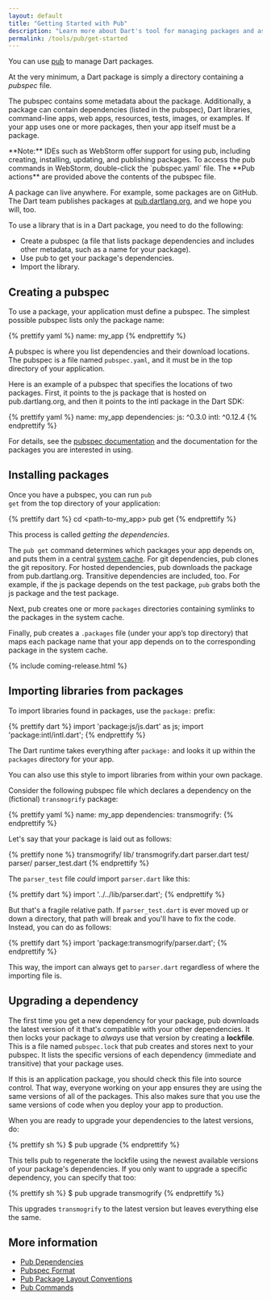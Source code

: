 ```yaml
---
layout: default
title: "Getting Started with Pub"
description: "Learn more about Dart's tool for managing packages and assets, the pub tool."
permalink: /tools/pub/get-started
---
```


You can use [pub](/tools/pub/) to manage Dart packages.

At the very minimum,
a Dart package is simply a directory containing a _pubspec_ file.

The pubspec contains some metadata about the package. Additionally,
a package can contain dependencies (listed in the pubspec),
Dart libraries, command-line apps, web apps, resources,
tests, images, or examples.
If your app uses one or more packages, then your app itself must be
a package.

<aside class="alert alert-info" markdown="1">
**Note:**
IDEs such as WebStorm offer support for using pub,
including creating, installing, updating, and publishing packages.
To access the pub commands in WebStorm, double-click the
`pubspec.yaml` file. The **Pub actions** are provided above the
contents of the pubspec file.
</aside>

A package can live anywhere. For example, some packages are on GitHub.
The Dart team publishes packages at
[pub.dartlang.org](https://pub.dartlang.org),
and we hope you will, too.

To use a library that is in a Dart package, you need to do the
following:

* Create a pubspec (a file that lists package dependencies and includes
  other metadata, such as a name for your package).
* Use pub to get your package's dependencies.
* Import the library.

## Creating a pubspec
To use a package, your application must define a pubspec.
The simplest possible pubspec lists only the package name:

{% prettify yaml %}
name: my_app
{% endprettify %}

A pubspec is where you list dependencies and their download locations.
The pubspec is a file named <code class="literal">pubspec.yaml</code>,
and it must be in the top directory of your application.

Here is an example of a pubspec that specifies the locations of
two packages. First, it points to the js package that is hosted on
pub.dartlang.org, and then it points to the intl package in the Dart
SDK:

{% prettify yaml %}
name: my_app
dependencies:
  js: ^0.3.0
  intl: ^0.12.4
{% endprettify %}

For details, see the [pubspec documentation](/tools/pub/pubspec.html)
and the documentation for the packages you are interested in using.

## Installing packages
Once you have a pubspec, you can run <code class="literal">pub
get</code> from the top directory of your application:

{% prettify dart %}
cd <path-to-my_app>
pub get
{% endprettify %}

This process is called _getting the dependencies_.

The `pub get` command determines which packages your app depends on,
and puts them in a central [system cache](/tools/pub/glossary#system-cache).
For git dependencies, pub clones the git repository.
For hosted dependencies, pub downloads the package from
pub.dartlang.org. Transitive dependencies are included, too.
For example, if the js package depends on the test package, `pub`
grabs both the js package and the test package.

Next, pub creates one or more `packages` directories containing
symlinks to the packages in the system cache.

Finally, pub creates a
<code class="literal">.packages</code> file (under your app’s top directory)
that maps each package name
that your app depends on to the corresponding package in the system cache.

{% include coming-release.html %}

## Importing libraries from packages
To import libraries found in packages, use the
<code class="literal">package:</code> prefix:

{% prettify dart %}
import 'package:js/js.dart' as js;
import 'package:intl/intl.dart';
{% endprettify %}

The Dart runtime takes everything after <code class="literal">package:</code>
and looks it up within the <code class="literal">packages</code> directory for
your app.

You can also use this style to import libraries from within your own package.

Consider the following pubspec file which declares a dependency on
the (fictional) `transmogrify` package:

{% prettify yaml %}
name: my_app
dependencies:
  transmogrify:
{% endprettify %}

Let's say that your package is laid out as follows:

{% prettify none %}
transmogrify/
  lib/
    transmogrify.dart
    parser.dart
  test/
    parser/
      parser_test.dart
{% endprettify %}

The `parser_test` file *could* import `parser.dart` like this:

{% prettify dart %}
import '../../lib/parser.dart';
{% endprettify %}

But that's a fragile relative path. If `parser_test.dart` is ever moved
up or down a directory, that path will break and you'll have to fix the code.
Instead, you can do as follows:

{% prettify dart %}
import 'package:transmogrify/parser.dart';
{% endprettify %}

This way, the import can always get to `parser.dart` regardless of where the
importing file is.

## Upgrading a dependency

The first time you get a new dependency for your package,
pub downloads the latest version of it that's compatible with
your other dependencies.
It then locks your package to *always* use that version by
creating a **lockfile**.
This is a file named `pubspec.lock` that pub creates and stores next to your
pubspec. It lists the specific versions of each dependency (immediate and
transitive) that your package uses.

If this is an application package,
you should check this file into source control.
That way, everyone working on your app ensures they are using the same versions
of all of the packages.
This also makes sure that you use the same versions of
code when you deploy your app to production.

When you are ready to upgrade your dependencies to the latest versions, do:

{% prettify sh %}
$ pub upgrade
{% endprettify %}

This tells pub to regenerate the lockfile using the newest
available versions of your package's dependencies.
If you only want to upgrade a specific dependency,
you can specify that too:

{% prettify sh %}
$ pub upgrade transmogrify
{% endprettify %}

This upgrades `transmogrify` to the latest version but leaves everything else
the same.

## More information

* [Pub Dependencies](/tools/pub/dependencies)
* [Pubspec Format](/tools/pub/pubspec)
* [Pub Package Layout Conventions](/tools/pub/package-layout)
* [Pub Commands](/tools/pub/cmd)

